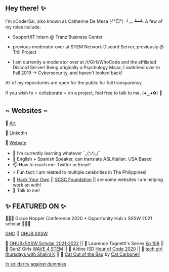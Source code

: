 ## Hey there! ✨

I'm xCoderSai, also known as Catherine De Mesa (╯°□°）╯︵ ┻━┻. A few of my roles include: 
- Support/IT Intern @ Tranz Business Center
- previous moderator over at STEM Network Discord Server, previously @ Trill Project 

- I am currently a moderator over at /r/GirlsWhoCode and the affiliated Discord Server!
Being originally a Psychology Major, I switched over in Fall 2019 -> Cybersecurity, and haven't looked back!

 All of my repositories are open for the public for full transparency. 

If you wish to ⭐ collaborate ⭐ on a project, feel free to talk to me. (◕‿◕✿) 🥰

## ~ Websites ~

🐧 [Art](https://catiesai.crevado.com/)

🧐 [LinkedIn](https://www.linkedin.com/in/catiesai/)

🦋 [Website](https://xcodersai.github.io/website/new-site/index.html)

- 🌱 I’m currently learning whatever ¯\_(ツ)_/¯
- 👄 English + Spanish Speaker, can translate ASL/Italian. USA Based
- 📫 How to reach me: Twitter or Email!
- ⚡ Fun fact: I am related to multiple celebrities in The Philippines!
- 🤔 [Hack Your Own](https://hackyourown.org/) || [SCSC Foundation](https://www.scscfoundation.org/) || are some websites I am helping work on with!
- 💬 Talk to me!

## ✨ FEATURED ON ✨

🎉🎉🎉 Grace Hopper Conference 2020 + Opportunity Hub x SXSW 2021 scholar 🎉🎉🎉

[GHC](https://github.com/xCoderSai/xCoderSai/blob/main/GHCScholar.PNG) || [OHUB.SXSW](https://github.com/xCoderSai/xCoderSai/blob/main/Catherine%20De%20mesa.png)

 🎉 [OHUBxSXSW Scholar 2021-2022](https://opportunityhub.co/sxsw/) ||
 🎉 Laurence Tognetti's Series [Ep 108](https://twitter.com/ET_Exists/status/1300473989228163072?s=20) ||
 🎉 GenZ Girls [WAVE 4 STEM](https://genzgirls.xyz/subpages/stories.html) ||
 🎉 Aldine ISD [Hour of Code 2020](https://twitter.com/CatieSai/status/1337491633932263427) ||
 🎉 [tech girl thursdays with Shalini K](https://www.youtube.com/watch?v=ubfNNZa3GeY) ||
 🎉 [Cat Out of the Bag](https://anchor.fm/catoutofthebag) by [Cat Carbonell](https://github.com/catcarbonell)

[In solidarity against dummies](https://rms-open-letter.github.io/)

